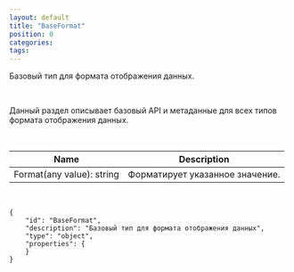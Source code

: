 ```yaml
---
layout: default
title: "BaseFormat"
position: 0
categories: 
tags: 
---
```


Базовый тип для формата отображения данных.

 

Данный раздел описывает базовый API и метаданные для всех типов формата отображения данных.

   

|Name|Description|
|----|-----------|
|Format(any value): string|Форматирует указанное значение.|

   

```
{
	"id": "BaseFormat",
	"description": "Базовый тип для формата отображения данных",
	"type": "object",
	"properties": {
    }
}
```

 

 

